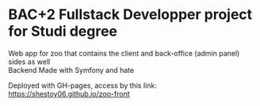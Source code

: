 # BAC+2 Fullstack Developper project for Studi degree

Web app for zoo that contains the client and back-office (admin panel) sides as well <br>
Backend
Made with Symfony and hate

Deployed with GH-pages, access by this link: https://shestoy06.github.io/zoo-front


